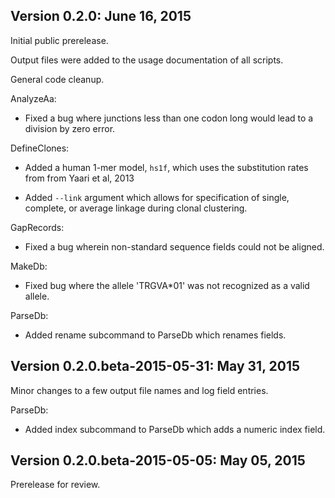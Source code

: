 Version 0.2.0:  June 16, 2015
-------------------------------------------------------------------------------

Initial public prerelease.  

Output files were added to the usage documentation of all scripts.  

General code cleanup.  

AnalyzeAa:

+ Fixed a bug where junctions less than one codon long would lead to a 
  division by zero error.

DefineClones:

+ Added a human 1-mer model, `hs1f`, which uses the substitution rates from 
  from Yaari et al, 2013
  
+ Added `--link` argument which allows for specification of single, complete,
  or average linkage during clonal clustering.

GapRecords:

+ Fixed a bug wherein non-standard sequence fields could not be aligned. 

MakeDb:

+ Fixed bug where the allele 'TRGVA*01' was not recognized as a valid allele.

ParseDb:

+ Added rename subcommand to ParseDb which renames fields.



Version 0.2.0.beta-2015-05-31:  May 31, 2015
-------------------------------------------------------------------------------

Minor changes to a few output file names and log field entries.

ParseDb:

+ Added index subcommand to ParseDb which adds a numeric index field.


Version 0.2.0.beta-2015-05-05:  May 05, 2015
-------------------------------------------------------------------------------

Prerelease for review.